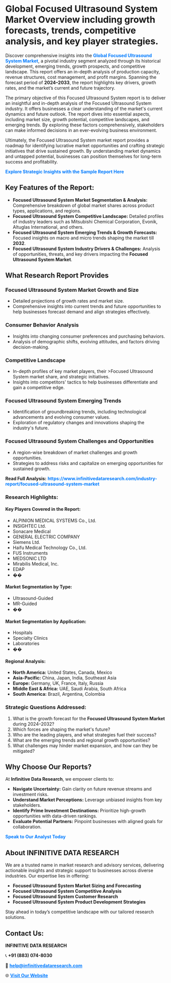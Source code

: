 <h1>Global Focused Ultrasound System Market Overview including growth forecasts, trends, competitive analysis, and key player strategies.</h1>
<p>
Discover comprehensive insights into the 
<a href="https://www.infinitivedataresearch.com/industry-report/focused-ultrasound-system-market" rel="dofollow" style="color: #007BFF; text-decoration: none;"><strong>Global Focused Ultrasound System Market</strong></a>, a pivotal industry segment analyzed through its historical development, emerging trends, growth prospects, and competitive landscape. This report offers an in-depth analysis of production capacity, revenue structures, cost management, and profit margins. Spanning the forecast period of <strong>2024–2033</strong>, the report highlights key drivers, growth rates, and the market’s current and future trajectory.
</p>
<p>
The primary objective of this Focused Ultrasound System report is to deliver an insightful and in-depth analysis of the Focused Ultrasound System industry. It offers businesses a clear understanding of the market's current dynamics and future outlook. The report dives into essential aspects, including market size, growth potential, competitive landscapes, and emerging trends. By exploring these factors comprehensively, stakeholders can make informed decisions in an ever-evolving business environment.
</p>
<p>
Ultimately, the Focused Ultrasound System market report provides a roadmap for identifying lucrative market opportunities and crafting strategic initiatives that drive sustained growth. By understanding market dynamics and untapped potential, businesses can position themselves for long-term success and profitability.
</p>
<p>
<a href="https://www.infinitivedataresearch.com/request-sample/reportId=108793" style="color: #007BFF; text-decoration: none;"><strong>Explore Strategic Insights with the Sample Report Here</strong></a>
</p>

<h2>Key Features of the Report:</h2>
<ul>
<li><strong>Focused Ultrasound System Market Segmentation & Analysis:</strong> Comprehensive breakdown of global market shares across product types, applications, and regions.</li>
<li><strong>Focused Ultrasound System Competitive Landscape:</strong> Detailed profiles of industry leaders such as Mitsubishi Chemical Corporation, Evonik, Altuglas International, and others.</li>
<li><strong>Focused Ultrasound System Emerging Trends & Growth Forecasts:</strong> Focused insights on macro and micro trends shaping the market till <strong>2032</strong>.</li>
<li><strong>Focused Ultrasound System Industry Drivers & Challenges:</strong> Analysis of opportunities, threats, and key drivers impacting the <strong>Focused Ultrasound System Market</strong>.</li>
</ul>

<h2>What Research Report Provides</h2>
<h3>Focused Ultrasound System Market Growth and Size</h3>
<ul>
<li>Detailed projections of growth rates and market size.</li>
<li>Comprehensive insights into current trends and future opportunities to help businesses forecast demand and align strategies effectively.</li>
</ul>

<h3>Consumer Behavior Analysis</h3>
<ul>
<li>Insights into changing consumer preferences and purchasing behaviors.</li>
<li>Analysis of demographic shifts, evolving attitudes, and factors driving decision-making.</li>
</ul>

<h3>Competitive Landscape</h3>
<ul>
<li>In-depth profiles of key market players, their >Focused Ultrasound System market share, and strategic initiatives.</li>
<li>Insights into competitors' tactics to help businesses differentiate and gain a competitive edge.</li>
</ul>

<h3>Focused Ultrasound System Emerging Trends</h3>
<ul>
<li>Identification of groundbreaking trends, including technological advancements and evolving consumer values.</li>
<li>Exploration of regulatory changes and innovations shaping the industry's future.</li>
</ul>

<h3>Focused Ultrasound System Challenges and Opportunities</h3>
<ul>
<li>A region-wise breakdown of market challenges and growth opportunities.</li>
<li>Strategies to address risks and capitalize on emerging opportunities for sustained growth.</li>
</ul>
<p><strong>Read Full Analysis:</strong> <a href="https://www.infinitivedataresearch.com/industry-report/focused-ultrasound-system-market" rel="dofollow" style="color: #007BFF; text-decoration: none;"><strong>https://www.infinitivedataresearch.com/industry-report/focused-ultrasound-system-market</strong></a></p>
<h3>Research Highlights:</h3>
<h4>Key Players Covered in the Report:</h4>
<ul><li>ALPINION MEDICAL SYSTEMS Co., Ltd.</li><li>INSIGHTEC Ltd.</li><li>Sonacare Medical</li><li>GENERAL ELECTRIC COMPANY</li><li>Siemens Ltd.</li><li>Haifu Medical Technology Co., Ltd.</li><li>FUS Instruments</li><li>MEDSONIC LTD</li><li>Mirabilis Medical, Inc.</li><li>EDAP</li><li>��</li></ul>
<h4>Market Segmentation by Type:</h4>
<ul><li>Ultrasound-Guided</li><li>MR-Guided</li><li>��</li></ul>
<h4>Market Segmentation by Application:</h4>
<ul><li>Hospitals</li><li>Specialty Clinics</li><li>Laboratories</li><li>��</li></ul>

<h4>Regional Analysis:</h4>
<ul>
<li><strong>North America:</strong> United States, Canada, Mexico</li>
<li><strong>Asia-Pacific:</strong> China, Japan, India, Southeast Asia</li>
<li><strong>Europe:</strong> Germany, UK, France, Italy, Russia</li>
<li><strong>Middle East & Africa:</strong> UAE, Saudi Arabia, South Africa</li>
<li><strong>South America:</strong> Brazil, Argentina, Colombia</li>
</ul>

<h3>Strategic Questions Addressed:</h3>
<ol>
<li>What is the growth forecast for the <strong>Focused Ultrasound System Market</strong> during 2024–2032?</li>
<li>Which forces are shaping the market's future?</li>
<li>Who are the leading players, and what strategies fuel their success?</li>
<li>What are the emerging trends and regional growth opportunities?</li>
<li>What challenges may hinder market expansion, and how can they be mitigated?</li>
</ol>

<h2>Why Choose Our Reports?</h2>
<p>At <strong>Infinitive Data Research</strong>, we empower clients to:</p>
<ul>
<li><strong>Navigate Uncertainty:</strong> Gain clarity on future revenue streams and investment risks.</li>
<li><strong>Understand Market Perceptions:</strong> Leverage unbiased insights from key stakeholders.</li>
<li><strong>Identify Prime Investment Destinations:</strong> Prioritize high-growth opportunities with data-driven rankings.</li>
<li><strong>Evaluate Potential Partners:</strong> Pinpoint businesses with aligned goals for collaboration.</li>
</ul>
<p><a href="https://www.infinitivedataresearch.com/industry-report/focused-ultrasound-system-market" rel="dofollow" style="color: #007BFF; text-decoration: none;"><strong>Speak to Our Analyst Today</strong></a></p>

<h2>About INFINITIVE DATA RESEARCH</h2>
<p>We are a trusted name in market research and advisory services, delivering actionable insights and strategic support to businesses across diverse industries. Our expertise lies in offering:</p>
<ul>
<li><strong>Focused Ultrasound System Market Sizing and Forecasting</strong></li>
<li><strong>Focused Ultrasound System Competitive Analysis</strong></li>
<li><strong>Focused Ultrasound System Customer Research</strong></li>
<li><strong>Focused Ultrasound System Product Development Strategies</strong></li>
</ul>
<p>Stay ahead in today’s competitive landscape with our tailored research solutions.</p>

<h2>Contact Us:</h2>
<p><strong>INFINITIVE DATA RESEARCH</strong></p>
<p>📞 <strong>+91 (883) 074-8030</strong></p>
<p>📧 <strong><a href="mailto:help@infinitivedataresearch.com" style="color: #007BFF;">help@infinitivedataresearch.com</a></strong></p>
<p>🌐 <strong><a href="https://www.infinitivedataresearch.com" rel="dofollow" style="color: #007BFF;">Visit Our Website</a></strong></p>